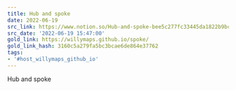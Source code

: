 ```yaml
---
title: Hub and spoke
date: 2022-06-19
src_link: https://www.notion.so/Hub-and-spoke-bee5c277fc33445da1822b9bca1e4bfd
src_date: '2022-06-19 15:47:00'
gold_link: https://willymaps.github.io/spoke/
gold_link_hash: 3160c5a279fa5bc3bcae6de864e37762
tags:
- '#host_willymaps_github_io'
---
```






Hub and spoke